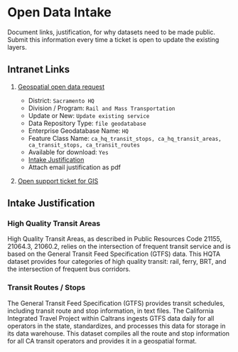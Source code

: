 # Open Data Intake 

Document links, justification, for why datasets need to be made public. Submit this information every time a ticket is open to update the existing layers.

## Intranet Links
1. [Geospatial open data request](https://sv03tmcpo.ct.dot.ca.gov/portal/apps/sites/#/geep/pages/open-data-request)
    * District: `Sacramento HQ`
    * Division / Program: `Rail and Mass Transportation`
    * Update or New: `Update existing service`
    * Data Repository Type: `file geodatabase`
    * Enterprise Geodatabase Name: `HQ`
    * Feature Class Name: `ca_hq_transit_stops, ca_hq_transit_areas, ca_transit_stops, ca_transit_routes`
    * Available for download: `Yes`
    * [Intake Justification](#intake-justification)
    * Attach email justification as pdf 
    
1. [Open support ticket for GIS](https://sv03tmcpo.ct.dot.ca.gov/portal/apps/sites/#/geep/pages/support-request)

## Intake Justification
### High Quality Transit Areas

High Quality Transit Areas, as described in Public Resources Code 21155, 21064.3, 21060.2, relies on the intersection of frequent transit service and is based on the General Transit Feed Specification (GTFS) data. This HQTA dataset provides four categories of high quality transit: rail, ferry, BRT, and the intersection of frequent bus corridors. 

### Transit Routes / Stops

The General Transit Feed Specification (GTFS) provides transit schedules, including transit route and stop information, in text files. The California Integrated Travel Project within Caltrans ingests GTFS data daily for all operators in the state, standardizes, and processes this data for storage in its data warehouse. This dataset compiles all the route and stop information for all CA transit operators and provides it in a geospatial format.
